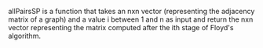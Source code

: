 allPairsSP is a function that takes an nxn vector (representing the adjacency matrix of a
graph) and a value i between 1 and n as input and return the nxn vector representing the matrix
computed after the ith stage of Floyd's algorithm.
